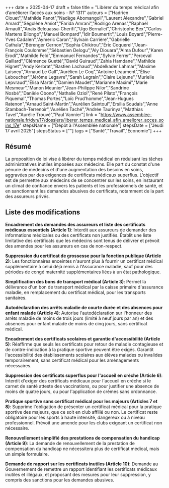 +++
date = 2025-04-17
draft = false
title = "Libérer du temps médical afin d’améliorer l’accès aux soins - N° 1311"
auteurs = ["Hadrien Clouet","Mathilde Panot","Nadège Abomangoli","Laurent Alexandre","Gabriel Amard","Ségolène Amiot","Farida Amrani","Rodrigo Arenas","Raphaël Arnault","Anaïs Belouassa-Cherifi","Ugo Bernalici","Christophe Bex","Carlos Martens Bilongo","Manuel Bompard","Idir Boumertit","Louis Boyard","Pierre-Yves Cadalen","Aymeric Caron","Sylvain Carrière","Gabrielle Cathala","Bérenger Cernon","Sophia Chikirou","Éric Coquerel","Jean-François Coulomme","Sébastien Delogu","Aly Diouara","Alma Dufour","Karen Erodi","Mathilde Feld","Emmanuel Fernandes","Sylvie Ferrer","Perceval Gaillard","Clémence Guetté","David Guiraud","Zahia Hamdane","Mathilde Hignet","Andy Kerbrat","Bastien Lachaud","Abdelkader Lahmar","Maxime Laisney","Arnaud Le Gall","Aurélien Le Coq","Antoine Léaument","Élise Leboucher","Jérôme Legavre","Sarah Legrain","Claire Lejeune","Murielle Lepvraud","Élisa Martin","Damien Maudet","Marianne Maximi","Marie Mesmeur","Manon Meunier","Jean-Philippe Nilor","Sandrine Nosbé","Danièle Obono","Nathalie Oziol","René Pilato","François Piquemal","Thomas Portes","Loïc Prud’homme","Jean-Hugues Ratenon","Arnaud Saint-Martin","Aurélien Saintoul","Ersilia Soudais","Anne Stambach-Terrenoir","Aurélien Taché","Andrée Taurinya","Matthias Tavel","Aurélie Trouvé","Paul Vannier"]
link = "https://www.assemblee-nationale.fr/dyn/17/dossiers/liberer_temps_medical_afin_ameliorer_acces_soins_17e"
stepsName = ["Dépôt à l'Assemblée nationale"]
stepsDate = ["Jeudi 17 avril 2025"]
stepsStatus = [""]
tags = ["Santé","Travail","Économie"]
+++

## Résumé

La proposition de loi vise à libérer du temps médical en réduisant les tâches administratives inutiles imposées aux médecins. Elle part du constat d'une pénurie de médecins et d'une augmentation des besoins en soins, aggravées par des exigences de certificats médicaux superflus. L'objectif est de permettre aux médecins de se concentrer sur les soins, en instaurant un climat de confiance envers les patients et les professionnels de santé, et en sanctionnant les demandes abusives de certificats, notamment de la part des assureurs privés.

## Liste des modifications

**Encadrement des demandes des assureurs et liste des certificats médicaux essentiels (Article 1)**: Interdit aux assureurs de demander des informations médicales ou des certificats non justifiés. Établit une liste limitative des certificats que les médecins sont tenus de délivrer et prévoit des amendes pour les assureurs en cas de non-respect.

**Suppression du certificat de grossesse pour la fonction publique (Article 2)**: Les fonctionnaires enceintes n'auront plus à fournir un certificat médical supplémentaire à celui déjà remis à l'Assurance maladie, sauf pour des périodes de congé maternité supplémentaires liées à un état pathologique.

**Simplification des bons de transport médical (Article 3)**: Permet la délivrance d'un bon de transport médical par la caisse primaire d'assurance maladie, en remplacement du certificat médical, pour les transports sanitaires.

**Autodéclaration des arrêts maladie de courte durée et des absences pour enfant malade (Article 4)**: Autorise l'autodéclaration sur l'honneur des arrêts maladie de moins de trois jours (limité à neuf jours par an) et des absences pour enfant malade de moins de cinq jours, sans certificat médical.

**Encadrement des certificats scolaires et garantie d'accessibilité (Article 5)**: Réaffirme que seuls les certificats pour retour de maladie contagieuse et de contre-indication à la pratique sportive peuvent être exigés. Garantit l'accessibilité des établissements scolaires aux élèves malades ou invalides temporairement, sans certificat médical pour les aménagements nécessaires.

**Suppression des certificats superflus pour l'accueil en crèche (Article 6)**: Interdit d'exiger des certificats médicaux pour l'accueil en crèche si le carnet de santé atteste des vaccinations, ou pour justifier une absence de moins de quatre jours, ou pour l'application de crèmes sans ordonnance.

**Pratique sportive sans certificat médical pour les majeurs (Articles 7 et 8)**: Supprime l'obligation de présenter un certificat médical pour la pratique sportive des majeurs, que ce soit en club affilié ou non. Le certificat reste obligatoire pour les sports à haute intensité, dangereux ou à niveau professionnel. Prévoit une amende pour les clubs exigeant un certificat non nécessaire.

**Renouvellement simplifié des prestations de compensation du handicap (Article 9)**: La demande de renouvellement de la prestation de compensation du handicap ne nécessitera plus de certificat médical, mais un simple formulaire.

**Demande de rapport sur les certificats inutiles (Article 10)**: Demande au Gouvernement de remettre un rapport identifiant les certificats médicaux inutiles et illégaux, et proposant des mesures pour leur suppression, y compris des sanctions pour les demandes abusives.

